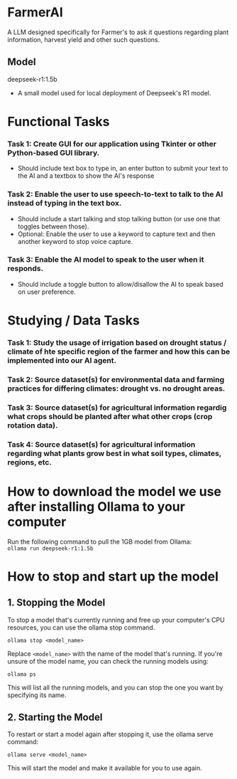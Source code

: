 # FarmerAI
A LLM designed specifically for Farmer's to ask it questions regarding plant information, harvest yield and other such questions.

## Model
deepseek-r1:1.5b

- A small model used for local deployment of Deepseek's R1 model.

# Functional Tasks
### Task 1: Create GUI for our application using Tkinter or other Python-based GUI library. 
- Should include text box to type in, an enter button to submit your text to the AI and a textbox to show the AI's response

### Task 2: Enable the user to use speech-to-text to talk to the AI instead of typing in the text box.
- Should include a start talking and stop talking button (or use one that toggles between those).
- Optional: Enable the user to use a keyword to capture text and then another keyword to stop voice capture.

### Task 3: Enable the AI model to speak to the user when it responds.
- Should include a toggle button to allow/disallow the AI to speak based on user preference.

# Studying / Data Tasks
### Task 1: Study the usage of irrigation based on drought status / climate of hte specific region of the farmer and how this can be implemented into our AI agent.

### Task 2: Source dataset(s) for environmental data and farming practices for differing climates: drought vs. no drought areas.

### Task 3: Source dataset(s) for agricultural information regardig what crops should be planted after what other crops (crop rotation data).

### Task 4: Source dataset(s) for agricultural information regarding what plants grow best in what soil types, climates, regions, etc.


# How to download the model we use after installing Ollama to your computer

Run the following command to pull the 1GB model from Ollama: <br>
`ollama run deepseek-r1:1.5b`

# How to stop and start up the model

## 1. Stopping the Model

To stop a model that's currently running and free up your computer's CPU resources, you can use the ollama stop command.<br>

`ollama stop <model_name>`<br>

Replace `<model_name>` with the name of the model that's running. If you're unsure of the model name, you can check the running models using:<br>

`ollama ps`<br>

This will list all the running models, and you can stop the one you want by specifying its name.

## 2. Starting the Model

To restart or start a model again after stopping it, use the ollama serve command:

`ollama serve <model_name>`

This will start the model and make it available for you to use again.